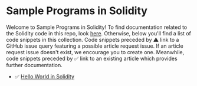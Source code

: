 # Sample Programs in Solidity

Welcome to Sample Programs in Solidity! To find documentation related to the Solidity 
    code in this repo, look [here](https://sample-programs.therenegadecoder.com/languages/solidity).
     Otherwise, below you'll find a list of code snippets in this collection. 
    Code snippets preceded by :warning: link to a GitHub 
    issue query featuring a possible article request issue. If an article request issue 
    doesn't exist, we encourage you to create one. Meanwhile, code snippets preceded 
    by :white_check_mark: link to an existing article which provides further documentation.
    

- :white_check_mark: [Hello World in Solidity](https://sample-programs.therenegadecoder.com/projects/hello-world/solidity)
